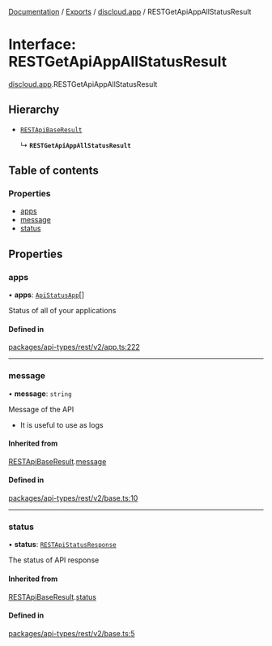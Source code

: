 [Documentation](../README.md) / [Exports](../modules.md) / [discloud.app](../modules/discloud_app.md) / RESTGetApiAppAllStatusResult

# Interface: RESTGetApiAppAllStatusResult

[discloud.app](../modules/discloud_app.md).RESTGetApiAppAllStatusResult

## Hierarchy

- [`RESTApiBaseResult`](discloud_app.RESTApiBaseResult.md)

  ↳ **`RESTGetApiAppAllStatusResult`**

## Table of contents

### Properties

- [apps](discloud_app.RESTGetApiAppAllStatusResult.md#apps)
- [message](discloud_app.RESTGetApiAppAllStatusResult.md#message)
- [status](discloud_app.RESTGetApiAppAllStatusResult.md#status)

## Properties

### apps

• **apps**: [`ApiStatusApp`](discloud_app.ApiStatusApp.md)[]

Status of all of your applications

#### Defined in

[packages/api-types/rest/v2/app.ts:222](https://github.com/discloud/discloud.app/blob/ee3bbd2/packages/api-types/rest/v2/app.ts#L222)

___

### message

• **message**: `string`

Message of the API
- It is useful to use as logs

#### Inherited from

[RESTApiBaseResult](discloud_app.RESTApiBaseResult.md).[message](discloud_app.RESTApiBaseResult.md#message)

#### Defined in

[packages/api-types/rest/v2/base.ts:10](https://github.com/discloud/discloud.app/blob/ee3bbd2/packages/api-types/rest/v2/base.ts#L10)

___

### status

• **status**: [`RESTApiStatusResponse`](../modules/discloud_app.md#restapistatusresponse)

The status of API response

#### Inherited from

[RESTApiBaseResult](discloud_app.RESTApiBaseResult.md).[status](discloud_app.RESTApiBaseResult.md#status)

#### Defined in

[packages/api-types/rest/v2/base.ts:5](https://github.com/discloud/discloud.app/blob/ee3bbd2/packages/api-types/rest/v2/base.ts#L5)
